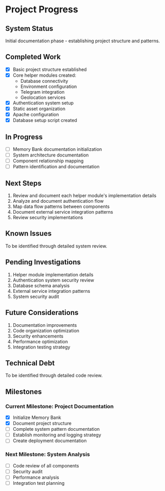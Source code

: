 # Project Progress

## System Status
Initial documentation phase - establishing project structure and patterns.

## Completed Work
- [x] Basic project structure established
- [x] Core helper modules created:
  - Database connectivity
  - Environment configuration
  - Telegram integration
  - Geolocation services
- [x] Authentication system setup
- [x] Static asset organization
- [x] Apache configuration
- [x] Database setup script created

## In Progress
- [ ] Memory Bank documentation initialization
- [ ] System architecture documentation
- [ ] Component relationship mapping
- [ ] Pattern identification and documentation

## Next Steps
1. Review and document each helper module's implementation details
2. Analyze and document authentication flow
3. Map data flow patterns between components
4. Document external service integration patterns
5. Review security implementations

## Known Issues
To be identified through detailed system review.

## Pending Investigations
1. Helper module implementation details
2. Authentication system security review
3. Database schema analysis
4. External service integration patterns
5. System security audit

## Future Considerations
1. Documentation improvements
2. Code organization optimization
3. Security enhancements
4. Performance optimization
5. Integration testing strategy

## Technical Debt
To be identified through detailed code review.

## Milestones
### Current Milestone: Project Documentation
- [x] Initialize Memory Bank
- [x] Document project structure
- [ ] Complete system pattern documentation
- [ ] Establish monitoring and logging strategy
- [ ] Create deployment documentation

### Next Milestone: System Analysis
- [ ] Code review of all components
- [ ] Security audit
- [ ] Performance analysis
- [ ] Integration test planning